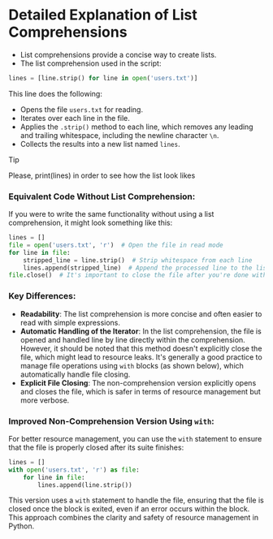 # Detailed Explanation of List Comprehensions

- List comprehensions provide a concise way to create lists.
- The list comprehension used in the script:

``` py
lines = [line.strip() for line in open('users.txt')]
```

This line does the following:

- Opens the file `users.txt` for reading.
- Iterates over each line in the file.
- Applies the `.strip()` method to each line, which removes any leading and trailing whitespace, including the newline character `\n`.
- Collects the results into a new list named `lines`.

> [!TIP]
> Please, print(lines) in order to see how the list look likes

### Equivalent Code Without List Comprehension:

If you were to write the same functionality without using a list comprehension, it might look something like this:

``` py
lines = []
file = open('users.txt', 'r')  # Open the file in read mode
for line in file:
    stripped_line = line.strip()  # Strip whitespace from each line
    lines.append(stripped_line)  # Append the processed line to the list
file.close()  # It's important to close the file after you're done with it
```

### Key Differences:
- **Readability**: The list comprehension is more concise and often easier to read with simple expressions.
- **Automatic Handling of the Iterator**: In the list comprehension, the file is opened and handled line by line directly within the comprehension. However, it should be noted that this method doesn't explicitly close the file, which might lead to resource leaks. It's generally a good practice to manage file operations using `with` blocks (as shown below), which automatically handle file closing.
- **Explicit File Closing**: The non-comprehension version explicitly opens and closes the file, which is safer in terms of resource management but more verbose.
  
### Improved Non-Comprehension Version Using `with`:

For better resource management, you can use the `with` statement to ensure that the file is properly closed after its suite finishes:

``` py
lines = []
with open('users.txt', 'r') as file:
    for line in file:
        lines.append(line.strip())
```

This version uses a `with` statement to handle the file, ensuring that the file is closed once the block is exited, even if an error occurs within the block. This approach combines the clarity and safety of resource management in Python.
